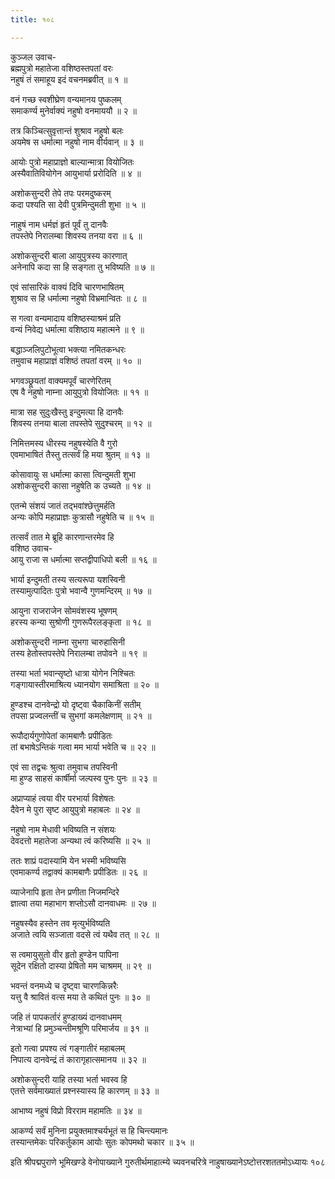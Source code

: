 ```yaml
---
title: १०८

---
```

कुञ्जल उवाच-  
ब्रह्मपुत्रो महातेजा वशिष्ठस्तपतां वरः  
नहुषं तं समाहूय इदं वचनमब्रवीत् ॥ १ ॥


वनं गच्छ स्वशीघ्रेण वन्यमानय पुष्कलम्  
समाकर्ण्य मुनेर्वाक्यं नहुषो वनमाययौ ॥ २ ॥


तत्र किञ्चित्सुवृत्तान्तं शुश्राव नहुषो बलः  
अयमेष स धर्मात्मा नहुषो नाम वीर्यवान् ॥ ३ ॥


आयोः पुत्रो महाप्राज्ञो बाल्यान्मात्रा वियोजितः  
अस्यैवातिवियोगेन आयुभार्या प्ररोदिति ॥ ४ ॥


अशोकसुन्दरी तेपे तपः परमदुष्करम्  
कदा पश्यति सा देवी पुत्रमिन्दुमती शुभा ॥ ५ ॥


नाहुषं नाम धर्मज्ञं हृतं पूर्वं तु दानवैः  
तपस्तेपे निरालम्बा शिवस्य तनया वरा ॥ ६ ॥


अशोकसुन्दरी बाला आयुपुत्रस्य कारणात्  
अनेनापि कदा सा हि सङ्गता तु भविष्यति ॥ ७ ॥


एवं सांसारिकं वाक्यं दिवि चारणभाषितम्  
शुश्राव स हि धर्मात्मा नहुषो विभ्रमान्वितः ॥ ८ ॥


स गत्वा वन्यमादाय वशिष्ठस्याश्रमं प्रति  
वन्यं निवेद्य धर्मात्मा वशिष्ठाय महात्मने ॥ ९ ॥


बद्धाञ्जलिपुटोभूत्वा भक्त्या नमितकन्धरः  
तमुवाच महाप्राज्ञं वशिष्ठं तपतां वरम् ॥ १० ॥


भगवञ्छ्रूयतां वाक्यमपूर्वं चारणेरितम्  
एष वै नहुषो नाम्ना आयुपुत्रो वियोजितः ॥ ११ ॥


मात्रा सह सुदुःखैस्तु इन्दुमत्या हि दानवैः  
शिवस्य तनया बाला तपस्तेपे सुदुश्चरम् ॥ १२ ॥


निमित्तमस्य धीरस्य नहुषस्येति वै गुरो  
एवमाभाषितं तैस्तु तत्सर्वं हि मया श्रुतम् ॥ १३ ॥


कोसावायुः स धर्मात्मा कासा त्विन्दुमती शुभा  
अशोकसुन्दरी कासा नहुषेति क उच्यते ॥ १४ ॥


एतन्मे संशयं जातं तद्भवांश्छेत्तुमर्हति  
अन्यः कोपि महाप्राज्ञः कुत्रासौ नहुषेति च ॥ १५ ॥


तत्सर्वं तात मे ब्रूहि कारणान्तरमेव हि  
वशिष्ठ उवाच-  
आयु राजा स धर्मात्मा सप्तद्वीपाधिपो बली ॥ १६ ॥


भार्या इन्दुमती तस्य सत्यरूपा यशस्विनी  
तस्यामुत्पादितः पुत्रो भवान्वै गुणमन्दिरम् ॥ १७ ॥


आयुना राजराजेन सोमवंशस्य भूषणम्  
हरस्य कन्या सुश्रोणी गुणरूपैरलङ्कृता ॥ १८ ॥


अशोकसुन्दरी नाम्ना सुभगा चारुहासिनी  
तस्य हेतोस्तपस्तेपे निरालम्बा तपोवने ॥ १९ ॥


तस्या भर्ता भवान्सृष्टो धात्रा योगेन निश्चितः  
गङ्गायास्तीरमाश्रित्य ध्यानयोग समाश्रिता ॥ २० ॥


हुण्डश्च दानवेन्द्रो यो दृष्ट्वा चैकाकिनीं सतीम्  
तपसा प्रज्वलन्तीं च सुभगां कमलेक्षणाम् ॥ २१ ॥


रूपौदार्यगुणोपेतां कामबाणैः प्रपीडितः  
तां बभाषेऽन्तिकं गत्वा मम भार्या भवेति च ॥ २२ ॥


एवं सा तद्वचः श्रुत्वा तमुवाच तपस्विनी  
मा हुण्ड साहसं कार्षीर्मा जल्पस्व पुनः पुनः ॥ २३ ॥


अप्राप्याहं त्वया वीर परभार्या विशेषतः  
दैवेन मे पुरा सृष्ट आयुपुत्रो महाबलः ॥ २४ ॥


नहुषो नाम मेधावी भविष्यति न संशयः  
देवदत्तो महातेजा अन्यथा त्वं करिष्यसि ॥ २५ ॥


ततः शाप्रं पदास्यामि येन भस्मी भविष्यसि  
एवमाकर्ण्य तद्वाक्यं कामबाणैः प्रपीडितः ॥ २६ ॥


व्याजेनापि हृता तेन प्रणीता निजमन्दिरे  
ज्ञात्वा तया महाभाग शप्तोऽसौ दानवाधमः ॥ २७ ॥


नहुषस्यैव हस्तेन तव मृत्युर्भविष्यति  
अजाते त्वयि सञ्जाता वदसे त्वं यथैव तत् ॥ २८ ॥


स त्वमायुसुतो वीर हृतो हुण्डेन पापिना  
सूदेन रक्षितो दास्या प्रेषितो मम चाश्रमम् ॥ २९ ॥


भवन्तं वनमध्ये च दृष्ट्वा चारणकिन्नरैः  
यत्तु वै श्रावितं वत्स मया ते कथितं पुनः ॥ ३० ॥


जहि तं पापकर्तारं हुण्डाख्यं दानवाधमम्  
नेत्राभ्यां हि प्रमुञ्चन्तीमश्रूणि परिमार्जय ॥ ३१ ॥


इतो गत्वा प्रपश्य त्वं गङ्गातीरं महाबलम्  
निपात्य दानवेन्द्रं तं कारागृहात्समानय ॥ ३२ ॥


अशोकसुन्दरी याहि तस्या भर्ता भवस्व हि  
एतत्ते सर्वमाख्यातं प्रश्नस्यास्य हि कारणम् ॥ ३३ ॥


आभाष्य नहुषं विप्रो विरराम महामतिः ॥ ३४ ॥


आकर्ण्य सर्वं मुनिना प्रयुक्तमाश्चर्यभूतं स हि चिन्त्यमानः  
तस्यान्तमेकः परिकर्तुकाम आयोः सुतः कोपमथो चकार ॥ ३५ ॥


इति श्रीपद्मपुराणे भूमिखण्डे वेनोपाख्याने गुरुतीर्थमाहात्म्ये च्यवनचरित्रे नाहुषाख्यानेऽष्टोत्तरशततमोऽध्यायः १०८